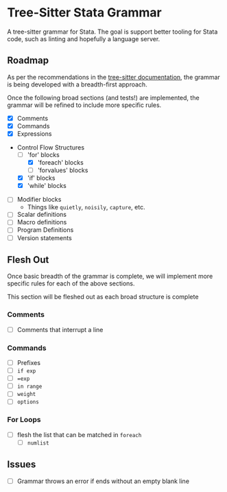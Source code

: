 # Tree-Sitter Stata Grammar

A tree-sitter grammar for Stata. The goal is support better tooling for Stata code, such as linting and hopefully a language server.

## Roadmap

As per the recommendations in the [tree-sitter documentation](https://tree-sitter.github.io/tree-sitter/creating-parsers/3-writing-the-grammar.html#the-first-few-rules), the grammar is being developed with a breadth-first approach.

Once the following broad sections (and tests!) are implemented, the grammar will be refined to include more specific rules.

- [x] Comments
- [x] Commands
- [x] Expressions
- Control Flow Structures
  - [ ] 'for' blocks
    - [x] 'foreach' blocks
    - [ ] 'forvalues' blocks
  - [x] 'if' blocks
  - [x] 'while' blocks
- [ ] Modifier blocks
  - Things like `quietly`, `noisily`, `capture`, etc.
- [ ] Scalar definitions
- [ ] Macro definitions
- [ ] Program Definitions
- [ ] Version statements

## Flesh Out

Once basic breadth of the grammar is complete, we will implement more specific rules for each of the above sections.

This section will be fleshed out as each broad structure is complete

### Comments

- [ ] Comments that interrupt a line

### Commands

- [ ] Prefixes
- [ ] `if exp`
- [ ] `=exp`
- [ ] `in range`
- [ ] `weight`
- [ ] `options`

### For Loops

- [ ] flesh the list that can be matched in `foreach`
  - [ ] `numlist`

## Issues

- [ ] Grammar throws an error if ends without an empty blank line
